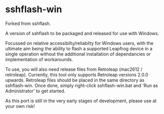 # sshflash-win

Forked from sshflash.

A version of sshflash to be packaged and released for use with Windows.

Focussed on relative accessibilty/reliabilty for Windows users, with the ultimate aim being the ability to flash a supported Leapfrog device in a single operation without the additional installation of dependancies or implementation of workarounds.  
  
To use, you will also need release files from Retroleap (mac2612 / retroleap).  Currently, this tool only supports Retroleap versions 2.0.0 upwards.  Retroleap files should be placed in the same directory as sshflash-win.  Once done, simply right-click sshflash-win.bat and 'Run as Administrator' to get started.

As this port is still in the very early stages of development, please use at your own risk!
